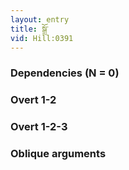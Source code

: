 ```yaml
---
layout: entry
title: སྒྲོ་
vid: Hill:0391
---
```

### Dependencies (N = 0)


### Overt 1-2


### Overt 1-2-3


### Oblique arguments
